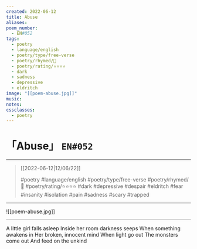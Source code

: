 ```yaml
---
created: 2022-06-12
title: Abuse
aliases:
poem_number:
  - EN#052
tags:
  - poetry
  - language/english
  - poetry/type/free-verse
  - poetry/rhymed/🔴
  - poetry/rating/⭐⭐⭐⭐
  - dark
  - sadness
  - depressive
  - eldritch
image: "[[poem-abuse.jpg]]"
music:
notes:
cssclasses:
  - poetry
---
```

# 「Abuse」 `EN#052`

---

> [[2022-06-12|12/06/22]]
> 
> #poetry 
> #language/english 
> #poetry/type/free-verse 
> #poetry/rhymed/🔴 
> #poetry/rating/⭐⭐⭐⭐ 
> #dark #depressive #despair #eldritch #fear #insanity #isolation #pain #sadness #scary #trapped 

---

![[poem-abuse.jpg]]

---

A little girl falls asleep
Inside her room darkness seeps
When something awakens in
Her broken, innocent mind
When light go out
The monsters come out
And feed on the unkind